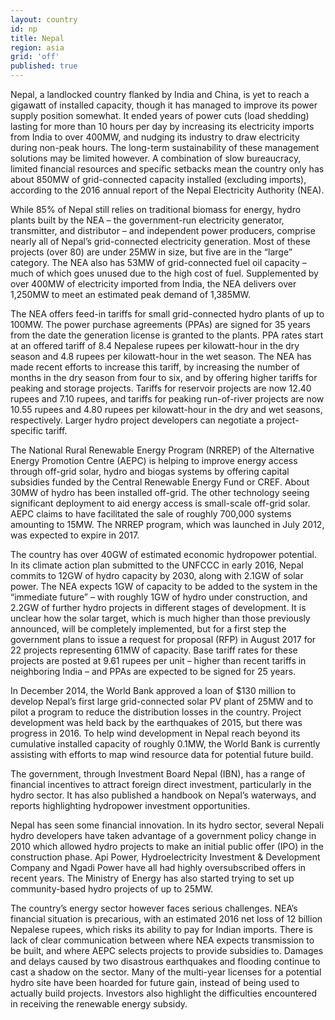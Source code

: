```yaml
---
layout: country
id: np
title: Nepal
region: asia
grid: 'off'
published: true
---
```


Nepal, a landlocked country flanked by India and China, is yet to reach a gigawatt of installed capacity, though it has managed to improve its power supply position somewhat. It ended years of power cuts (load shedding) lasting for more than 10 hours per day by increasing its electricity imports from India to over 400MW, and nudging its industry to draw electricity during non-peak hours. The long-term sustainability of these management solutions may be limited however. A combination of slow bureaucracy, limited financial resources and specific setbacks mean the country only has about 850MW of grid-connected capacity installed (excluding imports), according to the 2016 annual report of the Nepal Electricity Authority (NEA).

While 85% of Nepal still relies on traditional biomass for energy, hydro plants built by the NEA – the government-run electricity generator, transmitter, and distributor – and independent power producers, comprise nearly all of Nepal’s grid-connected electricity generation. Most of these projects (over 80) are under 25MW in size, but five are in the “large” category. The NEA also has 53MW of grid-connected fuel oil capacity – much of which goes unused due to the high cost of fuel. Supplemented by over 400MW of electricity imported from India, the NEA delivers over 1,250MW to meet an estimated peak demand of 1,385MW. 

The NEA offers feed-in tariffs for small grid-connected hydro plants of up to 100MW. The power purchase agreements (PPAs) are signed for 35 years from the date the generation license is granted to the plants. PPA rates start at an offered tariff of 8.4 Nepalese rupees per kilowatt-hour in the dry season and 4.8 rupees per kilowatt-hour in the wet season. The NEA has made recent efforts to increase this tariff, by increasing the number of months in the dry season from four to six, and by offering higher tariffs for peaking and storage projects. Tariffs for reservoir projects are now 12.40 rupees and 7.10 rupees, and tariffs for peaking run-of-river projects are now 10.55 rupees and 4.80 rupees per kilowatt-hour in the dry and wet seasons, respectively. Larger hydro project developers can negotiate a project-specific tariff. 

The National Rural Renewable Energy Program (NRREP) of the Alternative Energy Promotion Centre (AEPC) is helping to improve energy access through off-grid solar, hydro and biogas systems by offering capital subsidies funded by the Central Renewable Energy Fund or CREF. About 30MW of hydro has been installed off-grid. The other technology seeing significant deployment to aid energy access is small-scale off-grid solar. AEPC claims to have facilitated the sale of roughly 700,000 systems amounting to 15MW. The NRREP program, which was launched in July 2012, was expected to expire in 2017. 

The country has over 40GW of estimated economic hydropower potential. In its climate action plan submitted to the UNFCCC in early 2016, Nepal commits to 12GW of hydro capacity by 2030, along with 2.1GW of solar power. The NEA expects 1GW of capacity to be added to the system in the “immediate future” – with roughly 1GW of hydro under construction, and 2.2GW of further hydro projects in different stages of development. It is unclear how the solar target, which is much higher than those previously announced, will be completely implemented, but for a first step the government plans to issue a request for proposal (RFP) in August 2017 for 22 projects representing 61MW of capacity. Base tariff rates for these projects are posted at 9.61 rupees per unit – higher than recent tariffs in neighboring India – and PPAs are expected to be signed for 25 years. 

In December 2014, the World Bank approved a loan of $130 million to develop Nepal’s first large grid-connected solar PV plant of 25MW and to pilot a program to reduce the distribution losses in the country. Project development was held back by the earthquakes of 2015, but there was progress in 2016. To help wind development in Nepal reach beyond its cumulative installed capacity of roughly 0.1MW, the World Bank is currently assisting with efforts to map wind resource data for potential future build. 

The government, through Investment Board Nepal (IBN), has a range of financial incentives to attract foreign direct investment, particularly in the hydro sector. It has also published a handbook on Nepal’s waterways, and reports highlighting hydropower investment opportunities.

Nepal has seen some financial innovation. In its hydro sector, several Nepali hydro developers have taken advantage of a government policy change in 2010 which allowed hydro projects to make an initial public offer (IPO) in the construction phase. Api Power, Hydroelectricity Investment & Development Company and Ngadi Power have all had highly oversubscribed offers in recent years. The Ministry of Energy has also started trying to set up community-based hydro projects of up to 25MW. 

The country’s energy sector however faces serious challenges. NEA’s financial situation is precarious, with an estimated 2016 net loss of 12 billion Nepalese rupees, which risks its ability to pay for Indian imports. There is lack of clear communication between where NEA expects transmission to be built, and where AEPC selects projects to provide subsidies to. Damages and delays caused by two disastrous earthquakes and flooding continue to cast a shadow on the sector. Many of the multi-year licenses for a potential hydro site have been hoarded for future gain, instead of being used to actually build projects. Investors also highlight the difficulties encountered in receiving the renewable energy subsidy.

